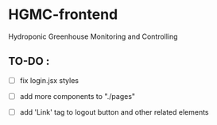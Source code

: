 # HGMC-frontend
Hydroponic Greenhouse Monitoring and Controlling

## TO-DO :

- [ ] fix login.jsx styles 
- [ ] add more components to "./pages"
- [ ] add 'Link' tag to logout button and other related elements

